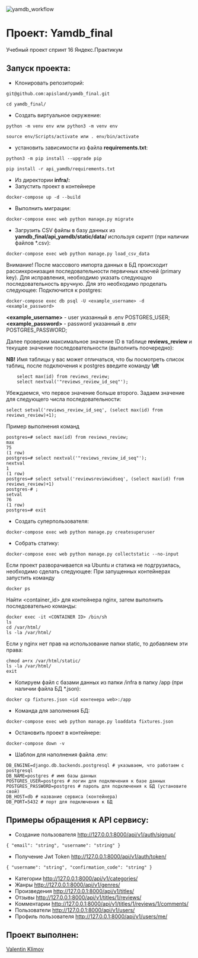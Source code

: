 ![yamdb_workflow](https://github.com/github/docs/actions/workflows/main.yml/badge.svg)

# Проект: Yamdb_final
Учебный проект спринт 16 Яндекс.Практикум


## Запуск проекта:
- Клонировать репозиторий:
```
git@github.com:apisland/yamdb_final.git
```
```
cd yamdb_final/
```
- Создать виртуальное окружение:
```
python -m venv env или python3 -m venv env
```
```
source env/Scripts/activate или . env/bin/activate
```
- установить зависимости из файла **requirements.txt**:
```
python3 -m pip install --upgrade pip
```
```
pip install -r api_yamdb/requirements.txt
```

- Из директории **infra/:**
-  Запустить проект в контейнере
```
docker-compose up -d --build
```
- Выполнить миграции:
```
docker-compose exec web python manage.py migrate
```
- Загрузить CSV файлы в базу данных из __yamdb_final/api_yamdb/static/data/__ используя скрипт (при наличии файлов *.csv):
```
docker-compose exec web python manage.py load_csv_data
```
Внимание! После массового импорта данных в БД происходит
рассинхронизация последовательности первичных ключей (primary key).
Для исправления, необходимо указать следующую последовательность вручную.
Для это необходимо проделать следующее:
Подключится к postgres:
```
docker-compose exec db psql -U <example_username> -d <example_password>
```
**<example_username>** - user указанный в .env POSTGRES_USER;
**<example_password>** - password указанный в .env POSTGRES_PASSWORD;

Далее проверим максимальное значение ID в таблице **reviews_review** и
текущее значение последовательности (выполнить поочередно):

**NB!** Имя таблицы у вас может отличаться, что бы посмотреть список таблиц,
после подключения к postgres введите команду **\dt**
```
	select max(id) from reviews_review;
	select nextval('"reviews_review_id_seq"');
```
Убеждаемся, что первое значение больше второго. Задаем значение
для следующего числа последовательности:
```
select setval('reviews_review_id_seq', (select max(id) from reviews_review)+1);
```
Пример выполнения команд
```
postgres=# select max(id) from reviews_review;
max
75
(1 row)
postgres=# select nextval('"reviews_review_id_seq"');
nextval
1
(1 row)
postgres=# select setval('reviewsreviewidseq', (select max(id) from reviews_review)+1)
postgres-# ;
setval
76
(1 row)
postgres=# exit
```

- Создать суперпользователя:
```
docker-compose exec web python manage.py createsuperuser
```
- Собрать статику:
```
docker-compose exec web python manage.py collectstatic --no-input
```
Если проект разворачивается на Ubuntu и статика не подгрузилась,
необходимо сделать следующее:
При запущенных контейнерах запустить команду
```
docker ps
```
Найти <container_id> для контейнера nginx, затем выполнить последовательно команды:
```
docker exec -it <CONTAINER ID> /bin/sh
ls
cd /var/html/
ls -la /var/html/
```
Если у nginx нет прав на использование папки static, то добавляем эти права:
```
chmod a+rx /var/html/static/
ls -la /var/html/
exit
```
- Копируем файл с базами данных из папки /infra в папку /app (при наличии файла БД *.json):
```
docker cp fixtures.json <id контенера web>:/app
```
- Команда для заполнения БД:
```
docker-compose exec web python manage.py loaddata fixtures.json
```
- Остановить проект в контейнере:
```
docker-compose down -v
```
- Шаблон для наполнения файла .env:
```
DB_ENGINE=django.db.backends.postgresql # указываем, что работаем с postgresql
DB_NAME=postgres # имя базы данных
POSTGRES_USER=postgres # логин для подключения к базе данных
POSTGRES_PASSWORD=postgres # пароль для подключения к БД (установите свой)
DB_HOST=db # название сервиса (контейнера)
DB_PORT=5432 # порт для подключения к БД
```
## Примеры обращения к API сервису:
- Создание пользователя        http://127.0.0.1:8000/api/v1/auth/signup/
```
{ "email": "string", "username": "string" }
```
- Получение Jwt Token      http://127.0.0.1:8000/api/v1/auth/token/
```
{ "username": "string", "confirmation_code": "string" }
```
- Категории                 http://127.0.0.1:8000/api/v1/categories/
- Жанры                     http://127.0.0.1:8000/api/v1/genres/
- Произведения              http://127.0.0.1:8000/api/v1/titles/
- Отзывы                    http://127.0.0.1:8000/api/v1/titles/1/reviews/
- Комментарии               http://127.0.0.1:8000/api/v1/titles/1/reviews/1/comments/
- Пользователи              http://127.0.0.1:8000/api/v1/users/
- Профиль пользователя      http://127.0.0.1:8000/api/v1/users/me/

## Проект выполнен:
[Valentin Klimov](https://github.com/apisland)